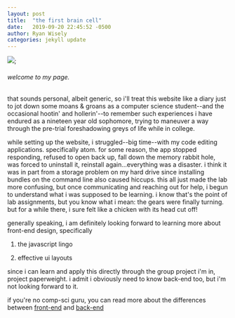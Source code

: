 ```yaml
---
layout: post
title:  "the first brain cell"
date:   2019-09-20 22:45:52 -0500
author: Ryan Wisely
categories: jekyll update
---
```


![](https://scontent-dfw5-2.xx.fbcdn.net/v/t1.0-9/50259498_10215782367125799_97058856365981696_n.jpg?_nc_cat=104&_nc_oc=AQkP-7YuGAfLqnoStR7tTelAao8Zdn481_n71kX-cK5xn5L8bDiKbPV-8uR6JFG_Kzc&_nc_ht=scontent-dfw5-2.xx&oh=78d1436c7f5900b302bb6f92e2f43b41&oe=5E007599);

###### welcome to my page.

that sounds personal, albeit generic, so i'll treat this website like a diary just to jot down some moans & groans as a computer science student--and the occasional hootin' and hollerin'--to remember such experiences i have endured as a nineteen year old sophomore, trying to maneuver a way through the pre-trial foreshadowing greys of life while in college.

while setting up the website, i struggled--big time--with my code editing applications. specifically atom. for some reason, the app stopped responding, refused to open back up, fall down the memory rabbit hole, was forced to uninstall it, reinstall again...everything was a disaster. i think it was in part from a storage problem on my hard drive since installing bundles on the command line also caused hiccups. this all just made the lab more confusing, but once communicating and reaching out for help, i begun to understand what i was supposed to be learning. i know that's the point of lab assignments, but you know what i mean: the gears were finally turning. but for a while there, i sure felt like a chicken with its head cut off!

generally speaking, i am definitely looking forward to learning more about front-end design, specifically

1. the javascript lingo

2. effective ui layouts

since i can learn and apply this directly through the group project i'm in, project paperweight. i admit i obviously need to know back-end too, but i'm not looking forward to it.

if you're no comp-sci guru, you can read more about the differences between [front-end](https://www.coursereport.com/blog/front-end-development-vs-back-end-development-where-to-start) and [back-end](https://www.upwork.com/hiring/development/a-beginners-guide-to-back-end-development/)
